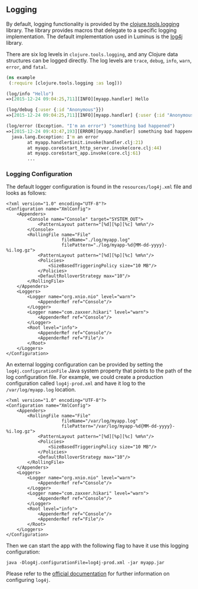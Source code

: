 ## Logging

By default, logging functionality is provided by the [clojure.tools.logging](https://github.com/clojure/tools.logging)
library. The library provides macros that delegate to a specific logging implementation.
The default implementation used in Luminus is the [log4j](https://logging.apache.org/log4j/2.x/) library.

There are six log levels in `clojure.tools.logging`, and any Clojure data structures can be logged directly.
The log levels are `trace`, `debug`, `info`, `warn`, `error`, and `fatal`.

```clojure
(ns example
 (:require [clojure.tools.logging :as log]))

(log/info "Hello")
=>[2015-12-24 09:04:25,711][INFO][myapp.handler] Hello

(log/debug {:user {:id "Anonymous"}})
=>[2015-12-24 09:04:25,711][INFO][myapp.handler] {:user {:id "Anonymous"}}

(log/error (Exception. "I'm an error") "something bad happened")
=>[2015-12-24 09:43:47,193][ERROR][myapp.handler] something bad happened
  java.lang.Exception: I'm an error
    	at myapp.handler$init.invoke(handler.clj:21)
    	at myapp.core$start_http_server.invoke(core.clj:44)
    	at myapp.core$start_app.invoke(core.clj:61)
    	...
```

### Logging Configuration


The default logger configuration is found in the `resources/log4j.xml` file and looks as follows:

```
<?xml version="1.0" encoding="UTF-8"?>
<Configuration name="XmlConfig">
    <Appenders>
        <Console name="Console" target="SYSTEM_OUT">
            <PatternLayout pattern="[%d][%p][%c] %m%n"/>
        </Console>
        <RollingFile name="File"
                     fileName="./log/myapp.log"
                     filePattern="./log/myapp-%d{MM-dd-yyyy}-%i.log.gz">
            <PatternLayout pattern="[%d][%p][%c] %m%n"/>
            <Policies>
                <SizeBasedTriggeringPolicy size="10 MB"/>
            </Policies>
            <DefaultRolloverStrategy max="10"/>
        </RollingFile>
    </Appenders>
    <Loggers>
        <Logger name="org.xnio.nio" level="warn">
            <AppenderRef ref="Console"/>
        </Logger>
        <Logger name="com.zaxxer.hikari" level="warn">
            <AppenderRef ref="Console"/>
        </Logger>
        <Root level="info">
            <AppenderRef ref="Console"/>
            <AppenderRef ref="File"/>
        </Root>
    </Loggers>
</Configuration>
```

An external logging configuration can be provided by setting the `log4j.configurationFile` Java system property
that points to the path of the log configuration file. For example, we could create a production configuration
called `log4j-prod.xml` and have it log to the `/var/log/myapp.log` location.

```
<?xml version="1.0" encoding="UTF-8"?>
<Configuration name="XmlConfig">
    <Appenders>
        <RollingFile name="File"
                     fileName="/var/log/myapp.log"
                     filePattern="/var/log/myapp-%d{MM-dd-yyyy}-%i.log.gz">
            <PatternLayout pattern="[%d][%p][%c] %m%n"/>
            <Policies>
                <SizeBasedTriggeringPolicy size="10 MB"/>
            </Policies>
            <DefaultRolloverStrategy max="10"/>
        </RollingFile>
    </Appenders>
    <Loggers>
        <Logger name="org.xnio.nio" level="warn">
            <AppenderRef ref="Console"/>
        </Logger>
        <Logger name="com.zaxxer.hikari" level="warn">
            <AppenderRef ref="Console"/>
        </Logger>
        <Root level="info">
            <AppenderRef ref="Console"/>
            <AppenderRef ref="File"/>
        </Root>
    </Loggers>
</Configuration>
```

Then we can start the app with the following flag to have it use this logging configuration:

```
java -Dlog4j.configurationFile=log4j-prod.xml -jar myapp.jar
```

Please refer to the [official documentation](https://logging.apache.org/log4j/2.x/manual/configuration.html) for further information on configuring `log4j`.
